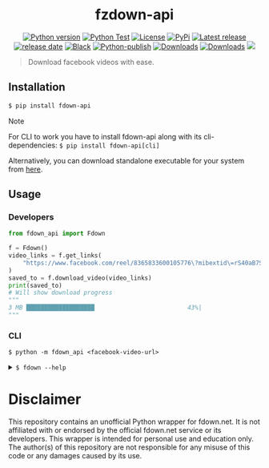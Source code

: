 <h1 align="center">fzdown-api</h1>

<p align="center">
<a href="#"><img alt="Python version" src="https://img.shields.io/pypi/pyversions/fdown-api"/></a>
<a href="https://github.com/Simatwa/fdown-api/actions/workflows/python-test.yml"><img src="https://github.com/Simatwa/fdown-api/actions/workflows/python-test.yml/badge.svg" alt="Python Test"/></a>
<a href="LICENSE"><img alt="License" src="https://img.shields.io/static/v1?logo=MIT&color=Blue&message=MIT&label=License"/></a>
<a href="https://pypi.org/project/fdown-api"><img alt="PyPi" src="https://img.shields.io/pypi/v/fdown-api"></a>
<a href="https://github.com/Simatwa/fdown-api/releases"><img src="https://img.shields.io/github/v/release/Simatwa/fdown-api?label=Release&logo=github" alt="Latest release"></img></a>
<a href="https://github.com/Simatwa/fdown-api/releases"><img src="https://img.shields.io/github/release-date/Simatwa/fdown-api?label=Release date&logo=github" alt="release date"></img></a>
<a href="https://github.com/psf/black"><img alt="Black" src="https://img.shields.io/badge/code%20style-black-000000.svg"/></a>
<a href="https://github.com/Simatwa/fdown-api/actions/workflows/python-publish.yml"><img src="https://github.com/Simatwa/fdown-api/actions/workflows/python-publish.yml/badge.svg" alt="Python-publish"/></a>
<a href="https://pepy.tech/project/fdown-api"><img src="https://static.pepy.tech/personalized-badge/fdown-api?period=total&units=international_system&left_color=grey&right_color=blue&left_text=Downloads" alt="Downloads"></a>
<a href="https://github.com/Simatwa/fdown-api/releases/latest"><img src="https://img.shields.io/github/downloads/Simatwa/fdown-api/total?label=Asset%20Downloads&color=success" alt="Downloads"></img></a>
<a href="https://hits.seeyoufarm.com"><img src="https://hits.seeyoufarm.com/api/count/incr/badge.svg?url=https%3A%2F%2Fgithub.com/Simatwa/fdown-api"/></a>
</p>

> Download facebook videos with ease.

## Installation

```sh
$ pip install fdown-api
```

> [!NOTE]
> For CLI to work you have to install fdown-api along with its cli-dependencies:
> `$ pip install fdown-api[cli]`

Alternatively, you can download standalone executable for your system from [here](https://github.com/Simatwa/fdown-api/releases/latest).

## Usage
 
### Developers

```python
from fdown_api import Fdown

f = Fdown()
video_links = f.get_links(
    "https://www.facebook.com/reel/8365833600105776\?mibextid\=rS40aB7S9Ucbxw6v"
)
saved_to = f.download_video(video_links)
print(saved_to)
# Will show download progress
"""
3 MB ███████████████████                          43%|
"""
```

### CLI

`$ python -m fdown_api <facebook-video-url>`

<details>
<summary>
<code>$ fdown --help</code>

</summary>

```
usage: fdown [-h] [-d PATH] [-o PATH] [-q normal|hd] [-t TIMEOUT]
             [-c chunk-size] [--resume] [--quiet] [--version]
             url

Download Facebook videos seamlessly.

positional arguments:
  url                   Link to the target facebook video

options:
  -h, --help            show this help message and exit
  -d, --dir PATH        Directory for saving the video to -
                        /home/smartwa/git/smartwa/fdown-api
  -o, --output PATH     Filename under which to save the video to - random
  -q, --quality normal|hd
                        Video download quality - hd
  -t, --timeout TIMEOUT
                        Http request timeout in seconds - 20
  -c, --chunk-size chunk-size
                        Chunk-size for downloading files in KB - 512
  --resume              Resume an incomplete download - False
  --quiet               Do not stdout any informational messages - False
  --version             show program's version number and exit

This script has no official relation with fdown.net.
```
</details>

# Disclaimer

This repository contains an unofficial Python wrapper for fdown.net. It is not affiliated with or endorsed by the official fdown.net service or its developers.
This wrapper is intended for personal use and education only. The author(s) of this repository are not responsible for any misuse of this code or any damages caused by its use.